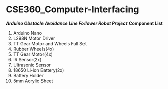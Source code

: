 # CSE360_Computer-Interfacing
**_Arduino Obstacle Avoidance Line Follower Robot Project_**
**Component List**
1) Arduino Nano 
2) L298N Motor Driver
3) TT Gear Motor and Wheels Full Set
4) Rubber Wheels(4x)
5) TT Gear Motor(4x)
6) IR Sensor(2x)
7) Ultrasonic Sensor
8) 18650 Li-ion Battery(2x)
9) Battery Holder
9) 5mm Acrylic Sheet
